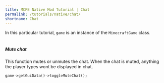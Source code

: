 ```yaml
---
title: MCPE Native Mod Tutorial | Chat
permalink: /tutorials/native/chat/
shortname: Chat
---
```

In this particular tutorial, `game` is an instance of the `MinecraftGame` class.  
<br>
##### Mute chat
This function mutes or unmutes the chat. When the chat is muted, anything the player types wont be displayed in chat.
```
game->getGuiData()->toggleMuteChat();
```
